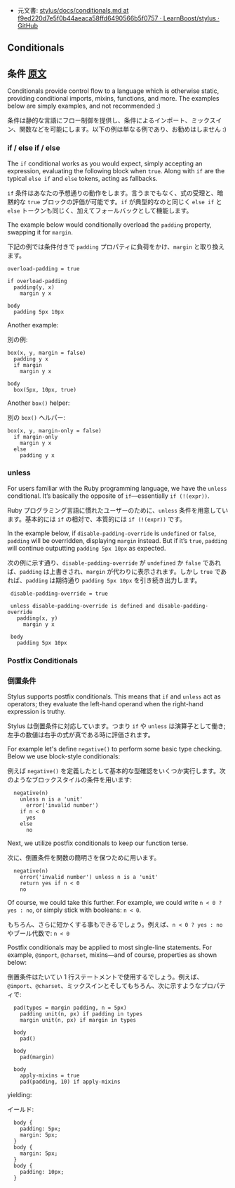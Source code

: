 + 元文書: [stylus/docs/conditionals.md at f9ed220d7e5f0b44aeaca58ffd6490566b5f0757 · LearnBoost/stylus · GitHub](https://github.com/LearnBoost/stylus/blob/f9ed220d7e5f0b44aeaca58ffd6490566b5f0757/docs/conditionals.md)

## Conditionals

## 条件 [原文](http://learnboost.github.com/stylus/docs/conditionals.html)

 Conditionals provide control flow to a language which is otherwise static, providing conditional imports, mixins, functions, and more. The examples below are simply examples, and not recommended :)

 条件は静的な言語にフロー制御を提供し、条件によるインポート、ミックスイン、関数などを可能にします。以下の例は単なる例であり、お勧めはしません :)

### if / else if / else

 The `if` conditional works as you would expect, simply accepting an expression, evaluating the following block when `true`. Along with `if` are the typical `else if` and `else` tokens, acting as fallbacks.

 `if` 条件はあなたの予想通りの動作をします。言うまでもなく、式の受理と、暗黙的な `true` ブロックの評価が可能です。`if` が典型的なのと同じく `else if` と `else` トークンも同じく、加えてフォールバックとして機能します。
 
 The example below would conditionally overload the `padding` property, swapping it for `margin`.

 下記の例では条件付きで `padding` プロパティに負荷をかけ、`margin` と取り換えます。

    overload-padding = true

    if overload-padding
      padding(y, x)
        margin y x

    body
      padding 5px 10px

Another example:

別の例:

    box(x, y, margin = false)
      padding y x
      if margin
        margin y x

    body
      box(5px, 10px, true)

Another `box()` helper:

別の `box()` ヘルパー:

    box(x, y, margin-only = false)
      if margin-only
        margin y x
      else
        padding y x

### unless

 For users familiar with the Ruby programming language, we have the `unless` conditional. It’s basically the opposite of `if`—essentially `if (!(expr))`.

 Ruby プログラミング言語に慣れたユーザーのために、`unless` 条件を用意しています。基本的には `if` の相対で、本質的には `if (!(expr))` です。

In the example below, if `disable-padding-override` is `undefined` or `false`, `padding` will be overridden, displaying `margin` instead. But if it’s `true`, `padding` will continue outputting `padding 5px 10px` as expected.

次の例に示す通り、`disable-padding-override` が `undefined` か `false` であれば、`padding` は上書きされ、`margin` が代わりに表示されます。しかし `true` であれば、`padding` は期待通り `padding 5px 10px` を引き続き出力します。

     disable-padding-override = true

     unless disable-padding-override is defined and disable-padding-override
       padding(x, y)
         margin y x

     body
       padding 5px 10px

### Postfix Conditionals

### 倒置条件

  Stylus supports postfix conditionals. This means that `if` and `unless` act as operators; they evaluate the left-hand operand when the right-hand expression is truthy.

  Stylus は倒置条件に対応しています。つまり `if` や `unless` は演算子として働き; 左手の数値は右手の式が真である時に評価されます。
  
  
  For example let's define `negative()` to perform some basic type checking. Below we use block-style conditionals:

  例えば `negative()` を定義したとして基本的な型確認をいくつか実行します。次のようなブロックスタイルの条件を用います:
  
      negative(n)
        unless n is a 'unit'
          error('invalid number')
        if n < 0
          yes
        else
          no

  Next, we utilize postfix conditionals to keep our function terse.

  次に、倒置条件を関数の簡明さを保つために用います。

      negative(n)
        error('invalid number') unless n is a 'unit'
        return yes if n < 0
        no

  Of course, we could take this further.  For example, we could write `n < 0 ? yes : no`, or simply stick with booleans: `n < 0`.

  もちろん、さらに短かくする事もできるでしょう。例えば、`n < 0 ? yes : no` やブール代数で: `n < 0`

  Postfix conditionals may be applied to most single-line statements. For example, `@import`, `@charset`, mixins—and of course, properties as shown below:

  倒置条件はたいてい 1 行ステートメントで使用するでしょう。例えば、`@import`、`@charset`、ミックスインとそしてもちろん、次に示すようなプロパティで:

  
  
      pad(types = margin padding, n = 5px)
        padding unit(n, px) if padding in types
        margin unit(n, px) if margin in types

      body
        pad()

      body
        pad(margin)

      body
        apply-mixins = true
        pad(padding, 10) if apply-mixins

yielding:

イールド:

      body {
        padding: 5px;
        margin: 5px;
      }
      body {
        margin: 5px;
      }
      body {
        padding: 10px;
      }

